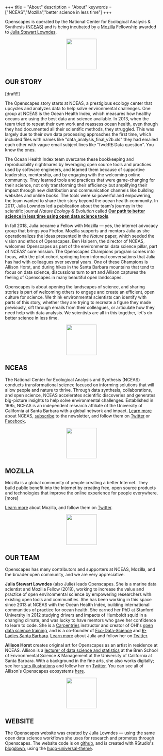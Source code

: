 +++
title = "About"
description = "About"
keywords = ["NCEAS","Mozilla","better science in less time"]
+++

Openscapes is operated by the National Center for Ecological Analysis & Synthesis ([NCEAS](/about#NCEAS)) and is being incubated by a [Mozilla](/about#MOZILLA) Fellowship awarded to [Julia Stewart Lowndes](/about#).

<center><img src="/img/horst_openscapes_arctic_squid.png" width="100px"></center>

## OUR STORY

[draft!!]


The Openscapes story starts at NCEAS, a prestigious ecology center that upcycles and analyzes data to help solve environmental challenges. One group at NCEAS is the Ocean Health Index, which measures how healthy oceans are using the best data and science available. In 2013, when the team tried to repeat their own work and reassess ocean health, even though they had documented all their scientific methods, they struggled. This was largely due to their own data processing approaches the first time, which included files with names like "data_analysis_final_v2b.xls" they had emailed each other with vague email subject lines like "fwd:RE:Data question". You know the ones.

The Ocean Health Index team overcame these bookkeeping and reproducibility nightmares by leveraging open source tools and practices used by software engineers, and learned them because of supportive leadership, mentorship, and by engaging with the welcoming online community. They learned tools and practices that were game-changing for their science, not only transforming their efficiency but amplifying their impact through new distribution and communication channels like building websites and online books. The tools were so powerful and empowering, the team wanted to share their story beyond the ocean health community. In 2017, Julia Lowndes led a publication about the team's journey in the scientific journal *Nature Ecology & Evolution* called [**Our path to better science in less time using open data science tools**](https://www.nature.com/articles/s41559-017-0160). <!---This, along with joining and building local and online open data science communities, would set the stage for more. --->

In fall 2018, Julia became a Fellow with Mozilla — yes, the internet advocacy group that brings you Firefox. Mozilla supports and mentors Julia as she operationalizes the ideas presented in the *Nature* paper, which seeded the vision and ethos of Openscapes. Ben Halpern, the director of NCEAS, welcomes Openscapes as part of the environmental data science pillar, part of NCEAS' core mission. The Openscapes Champions program comes into focus, with the pilot cohort springing from informal conversations that Julia has had with colleagues over several years. One of these Champions is Allison Horst, and during hikes in the Santa Barbara mountains that tend to focus on data science, discussions turn to art and Allison captures the feeling of Openscapes in many beautiful open landscapes. 

Openscapes is about opening the landscapes of science, and sharing stories is part of welcoming others to engage and create an efficient, open culture for science. We think environmental scientists can identify with parts of this story, whether they are trying to recreate a figure they made previously, sift through emails from their colleagues, or articulate how they need help with data analysis. We scientists are all in this together, let's do better science in less time. 

<center><img src="/img/horst_openscapes_arctic_urchins.png" width="100px"></center>

## NCEAS

The National Center for Ecological Analysis and Synthesis (NCEAS) conducts transformational science focused on informing solutions that will allow people and nature to thrive. Through data synthesis, collaborations, and open science, NCEAS accelerates scientific discoveries and generates big-picture insights to help solve environmental challenges. Established in 1995, NCEAS is an independent research affiliate of the University of California at Santa Barbara with a global network and impact. [Learn more](https://www.nceas.ucsb.edu/) about NCEAS, [subscribe](http://ucsb.us12.list-manage1.com/subscribe?u=d7494403ed9d8c97a5479f0d4&id=bbef3949b4) to the newsletter, and follow them on [Twitter](https://twitter.com/nceas) or [Facebook](https://www.facebook.com/NCEASUCSB/).

<center><img src="/img/horst_openscapes_arctic_narwhal.png" width="100px"></center>

## MOZILLA

Mozilla is a global community of people creating a better Internet. They build public benefit into the Internet by creating free, open source products and technologies that improve the online experience for people everywhere. [more]

[Learn more](https://foundation.mozilla.org/en/) about Mozilla, and follow them on [Twitter](https://twitter.com/mozilla).


<center><img src="/img/horst_openscapes_arctic_puffins.png" width="100px"></center>

## OUR TEAM

Openscapes has many contributors and supporters at NCEAS, Mozilla, and the broader open community, and we are very appreciative.

**Julia Stewart Lowndes** (also Julie) leads Openscapes. She is a marine data scientist and Mozilla Fellow (2019), working to increase the value and practice of open environmental science by empowering researchers with existing open tools and communities. She has been working in this space since 2013 at NCEAS with the Ocean Health Index, building international communities of practice for ocean health. She earned her PhD at Stanford University in 2012 studying drivers and impacts of Humboldt squid in a changing climate, and was lucky to have mentors who gave her confidence to learn to code. She is a [Carpentries](https://carpentries.org/) instructor and creator of OHI's [open data science training](http://ohi-science.org/data-science-training/), and is a co-founder of [Eco-Data-Science](http://eco-data-science.github.io/) and [R-Ladies Santa Barbara](https://www.meetup.com/rladies-santa-barbara/). [Learn more](http://jules32.github.io) about Julia and follow her on [Twitter](https://twitter.com/juliesquid).


**Allison Horst** creates original art for Openscapes as an artist in residence at NCEAS. Allison is a [lecturer of data science and statistics](https://www.bren.ucsb.edu/people/Faculty/allison_horst.htm) at the Bren School of Environmental Science & Management at the University of California at Santa Barbara. With a background in the fine arts, she also works digitally; see her [stats illustrations](https://github.com/allisonhorst/stats-illustrations) and follow her on [Twitter](https://twitter.com/allison_horst). You can see all of Allison's Openscapes ecosystems [here](/openscapes_art).

<center><img src="/img/horst_openscapes_arctic_humpback.png" width="100px"></center>

## WEBSITE

The Openscapes website was created by Julia Lowndes — using the same open data science workflows she uses for research and promotes through Openscapes. The website code is on [github](https://github.com/openscapes/website), and is created with RStudio's [blogdown](https://bookdown.org/yihui/blogdown/), using the [hugo-universal-theme](https://themes.gohugo.io//theme/hugo-universal-theme/).

<br>